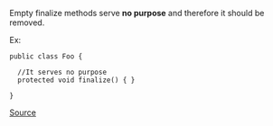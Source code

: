 Empty finalize methods serve **no purpose** and therefore it should be removed.

Ex:

```
public class Foo {

  //It serves no purpose
  protected void finalize() { }

}
```

[Source](http://pmd.sourceforge.net/pmd-5.3.2/pmd-java/rules/java/finalizers.html#EmptyFinalizer)
